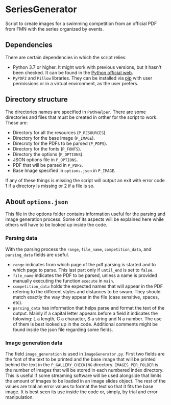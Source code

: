 # SeriesGenerator
 Script to create images for a swimming competition from an official PDF from FMN with the series organized by events.

 ## Dependencies

 There are certain dependencies in which the script relies:

 - Python 3.7 or higher. It might work with previous versions, but it 
 hasn't been checked. It can be found in the 
 [Python official web](https://www.python.org/downloads).
 - `PyPDF2` and `Pillow` libraries. They can be installed via 
[pip](https://bootstrap.pypa.io/get-pip.py) with user permissions or in
a virtual environment, as the user prefers.

 ## Directory structure

 The directories names are specified in `PathHelper`. There are some 
 directories and files that must be created in orther for the script to 
 work. These are:
 
 - Directory for all the resources (`P_RESOURCES`).
 - Directory for the base image (`P_IMAGE`).
 - Direcroty for the PDFs to be parsed (`P_PDFS`).
 - Directory for the fonts (`P_FONTS`).
 - Directory the options (`P_OPTIONS`).
 - JSON options file in `P_OPTIONS`.
 - PDF that will be parsed in `P_PDFS`.
 - Base Image specified in `options.json` in `P_IMAGE`.

 If any of these things is missing the script will output an exit with error
 code 1 if a directory is missing or 2 if a file is so.

 ## About `options.json`

 This file in the options folder contains information useful for the 
 parsing and image generation process. Some of its aspects will be explained
 here while others will have to be looked up inside the code.

 ### Parsing data

 With the parsing process the `range`, `file_name`, `competition_data`, and
`parsing_data` fields are useful.

- `range` indicates from which page of the pdf parsing is started and to 
which page to parse. This last part only if `until_end` is set to `false`.
- `file_name` indicates the PDF to be parsed, unless a name is provided
manually executing the function `execute` in `main`.
- `competition_data` holds the expected names that will appear in the PDF
refering to the different styles and distances to be swum. They should 
match exactly the way they appear in the file (case sensitive, spaces, 
etc).
- `parsing_data` has information that helps parse and format the text 
of the output. Mainly if a capital letter appears before a field it 
indicates the folowing: L a length, C a character, S a string and N a 
number. The use of them is best looked up in the code. Additional 
comments might be found inside the json file regarding some fields. 

### Image generation data

The field `image_generation` is used in `ImageGenerator.py`. First two
fields are the font of the text to be printed and the base image that
will be printed behind the text in the `P_GALLERY_CHECKING` directory.
`IMAGES_PER_FOLDER` is the number of images that will be stored in each
numbered index directory. This is useful if some streaming software
will be used alongside that limits the amount of images to be loaded
in an image slides object. The rest of the values are trial an error values
to format the text so that it fits the base image. It is best seen its use
inside the code or, simply, by trial and error manipulation.
